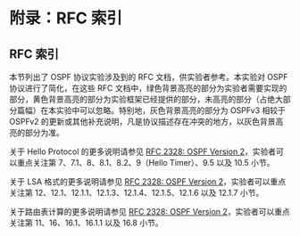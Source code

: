 # 附录：RFC 索引
## RFC 索引

本节列出了 OSPF 协议实验涉及到的 RFC 文档，供实验者参考。本实验对 OSPF 协议进行了简化，在这些 RFC 文档中，绿色背景高亮的部分为实验者需要实现的部分，黄色背景高亮的部分为实验框架已经提供的部分，未高亮的部分（占绝大部分篇幅）在本实验中可以忽略。特别地，灰色背景高亮的部分为 OSPFv3 相较于 OSPFv2 的更新或其他补充说明，凡是协议描述存在冲突的地方，以灰色背景高亮的部分为准。

关于 Hello Protocol 的更多说明请参见 [RFC 2328: OSPF Version 2](static/rfc2328.html)，实验者可以重点关注第 7、7.1、8、8.1、8.2、9（Hello Timer）、9.5 以及 10.5 小节。

关于 LSA 格式的更多说明请参见 [RFC 2328: OSPF Version 2](static/rfc2328.html)，实验者可以重点关注第 12、12.1、12.1.1、12.1.3、12.1.4、12.1.5、12.1.6 以及 12.1.7 小节。

关于路由表计算的更多说明请参见 [RFC 2328: OSPF Version 2](static/rfc2328.html)，实验者可以重点关注第 11、16、16.1、16.1.1 以及 16.8 小节。
